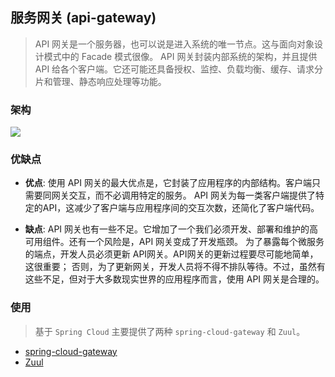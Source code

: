 ## 服务网关 (api-gateway)
> API 网关是一个服务器，也可以说是进入系统的唯一节点。这与面向对象设计模式中的 Facade 模式很像。
  API 网关封装内部系统的架构，并且提供 API 给各个客户端。它还可能还具备授权、监控、负载均衡、缓存、请求分片和管理、静态响应处理等功能。
### 架构
![](http://blog.daocloud.io/wp-content/uploads/2016/05/Richardson-microservices-part2-3_api-gateway.png)
### 优缺点
- **优点**: 使用 API 网关的最大优点是，它封装了应用程序的内部结构。客户端只需要同网关交互，而不必调用特定的服务。
API 网关为每一类客户端提供了特定的API，这减少了客户端与应用程序间的交互次数，还简化了客户端代码。

- **缺点**: API 网关也有一些不足。它增加了一个我们必须开发、部署和维护的高可用组件。还有一个风险是，API 网关变成了开发瓶颈。
为了暴露每个微服务的端点，开发人员必须更新 API网关。API网关的更新过程要尽可能地简单，这很重要；
否则，为了更新网关，开发人员将不得不排队等待。不过，虽然有这些不足，但对于大多数现实世界的应用程序而言，使用 API 网关是合理的。

### 使用
> 基于 `Spring Cloud` 主要提供了两种 `spring-cloud-gateway` 和 `Zuul`。
- [spring-cloud-gateway](ec-cloud-gateway)
- [Zuul](ec-zuul)
